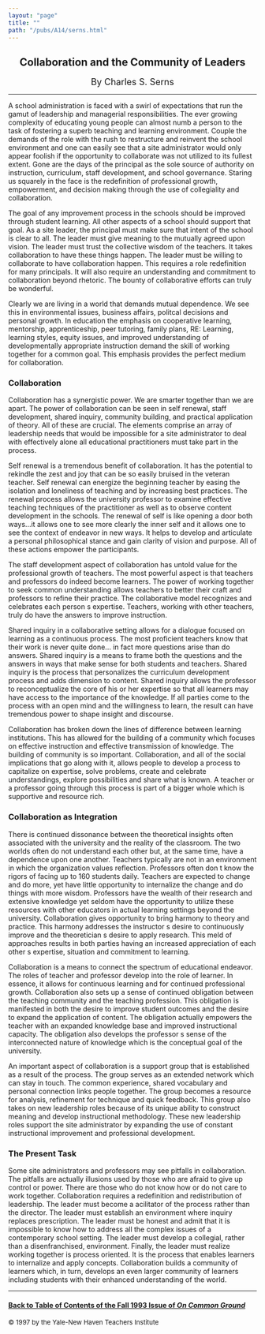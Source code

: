 ```yaml
---
layout: "page"
title: ""
path: "/pubs/A14/serns.html"
---
```

<main>
<center>
<h2>Collaboration and the Community of Leaders
</h2>
<p><font size="+1">By Charles S. Serns
</font>
</p></center>
<hr/>
A  school administration is faced with a swirl of expectations that run
the gamut of leadership and managerial responsibilities. The ever growing
complexity of educating young people can almost numb a person to the task
of fostering a superb teaching and learning environment. Couple the
demands of the role with the rush to restructure and reinvent the school
environment and one can easily see that a site administrator would only
appear foolish if the opportunity to collaborate was not utilized to its
fullest extent. Gone are the days of the principal as the sole source of
authority on instruction, curriculum, staff development, and school
governance. Staring us squarely in the face is the redefinition of
professional growth, empowerment, and decision making through the use of
collegiality and collaboration.
<p>
The goal of any improvement process in the schools should be
improved through student learning. All other aspects of a school should
support that goal. As a site leader, the principal must make sure that
intent of the school is clear to all. The leader must give meaning to the
mutually agreed upon vision. The leader must trust the collective wisdom
of the teachers. It takes collaboration to have these things happen. The
leader must be willing to collaborate to have collaboration happen. This
requires a role redefinition for many principals. It will also require an
understanding and commitment to collaboration beyond rhetoric. The bounty
of collaborative efforts can truly be wonderful. 
</p><p>
Clearly we are living in a world that demands mutual dependence.
We see this in environmental issues, business affairs, politcal decisions
and personal growth. In education the emphasis on cooperative learning,
mentorship, apprenticeship, peer tutoring, family plans, RE: Learning,
learning styles, equity issues, and improved understanding of
developmentally appropriate instruction demand the skill of working
together for a common goal. This emphasis provides the perfect medium for
collaboration.
</p><h3>Collaboration</h3>
Collaboration has a synergistic power. We are smarter together
than we are apart. The power of collaboration can be seen in self renewal,
staff development, shared inquiry, community building, and practical
application of theory. All of these are crucial. The elements comprise an
array of leadership needs that would be impossible for a site
administrator to deal with effectively alone all educational practitioners
must take part in the process.
<p>	Self renewal is a tremendous benefit of collaboration. It has the
potential to rekindle the zest and joy that can be so easily bruised in
the veteran teacher. Self renewal can energize the beginning teacher by
easing the isolation and loneliness of teaching and by increasing best
practices. The renewal process allows the university professor to examine
effective teaching techniques of the practitioner as well as to observe
content development in the schools. The renewal of self is like opening a
door both ways...it allows one to see more clearly the inner self and it
allows one to see the context of endeavor in new ways. It helps to develop
and articulate a personal philosophical stance and gain clarity of vision
and purpose. All of these actions empower the participants.
</p><p>	The staff development aspect of collaboration has untold value for
the professional growth of teachers. The most powerful aspect is that
teachers and professors do indeed become learners. The power of working
together to seek common understanding allows teachers to better their
craft and professors to refine their practice. The collaborative model
recognizes and celebrates each person s expertise. Teachers, working with
other teachers, truly do have the answers to improve instruction.
</p><p>	Shared inquiry in a collaborative setting allows for a dialogue
focused on learning as a continuous process. The most proficient teachers
know that their work is never quite done... in fact more questions arise
than do answers. Shared inquiry is a means to frame both the questions and
the answers in ways that make sense for both students and teachers. Shared
inquiry is the process that personalizes the curriculum development
process and adds dimension to content. Shared inquiry allows the professor
to reconceptualize the core of his or her expertise so that all learners
may have access to the importance of the knowledge. If all parties come to
the process with an open mind and the willingness to learn, the result can
have tremendous power to shape insight and discourse.
</p><p>	Collaboration has broken down the lines of difference between
learning institutions. This has allowed for the building of a community
which focuses on effective instruction and effective transmission of
knowledge. The building of community is so important. Collaboration, and
all of the social implications that go along with it, allows people to
develop a process to capitalize on expertise, solve problems, create and
celebrate understandings, explore possibilities and share what is known. A
teacher or a professor going through this process is part of a bigger
whole which is supportive and resource rich.
</p><h3>Collaboration as Integration</h3>
There is continued dissonance between the theoretical insights
often associated with the university and the reality of the classroom. The
two worlds often do not understand each other but, at the same time, have
a dependence upon one another. Teachers typically are not in an
environment in which the organization values reflection. Professors often
don t know the rigors of facing up to 160 students daily. Teachers are
expected to change and do more, yet have little opportunity to internalize
the change and do things with more wisdom. Professors have the wealth of
their research and extensive knowledge yet seldom have the opportunity to
utilize these resources with other educators in actual learning settings
beyond the university. Collaboration gives opportunity to bring harmony to
theory and practice. This harmony addresses the instructor s desire to
continuously improve and the theoretician s desire to apply research. This
meld of approaches results in both parties having an increased
appreciation of each other s expertise, situation and commitment to
learning.
<p>	Collaboration is a means to connect the spectrum of educational
endeavor. The roles of teacher and professor develop into the role of
learner. In essence, it allows for continuous learning and for continued
professional growth. Collaboration also sets up a sense of continued
obligation between the teaching community and the teaching profession.
This obligation is manifested in both the desire to improve student
outcomes and the desire to expand the application of content. The
obligation actually empowers the teacher with an expanded knowledge base
and improved instructional capacity. The obligation also develops the
professor s sense of the interconnected nature of knowledge which is the
conceptual goal of the university.
</p><p>	An important aspect of collaboration is a support group that is
established as a result of the process. The group serves as an extended
network which can stay in touch. The common experience, shared vocabulary
and personal connection links people together. The group becomes a
resource for analysis, refinement for technique and quick feedback. This
group also takes on new leadership roles because of its unique ability to
construct meaning and develop instructional methodology. These new
leadership roles support the site administrator by expanding the use of
constant instructional improvement and professional development.
</p><h3>The Present Task</h3>
Some site administrators and professors may see pitfalls in
collaboration. The pitfalls are actually illusions used by those who are
afraid to give up control or power. There are those who do not know how or
do not care to work together. Collaboration requires a redefinition and
redistribution of leadership. The leader must become a acilitator of the
process rather than the director. The leader must establish an environment
where inquiry replaces prescription. The leader must be honest and admit
that it is impossible to know how to address all the complex issues of a
contemporary school setting. The leader must develop a collegial, rather
than a disenfranchised, environment. Finally, the leader must realize
working together is process oriented. It is the process that enables
learners to internalize and apply concepts. Collaboration builds a
community of learners which, in turn, develops an even larger community of
learners including students with their enhanced understanding of the
world.
<hr/>
<h4><a href=".\">Back to
Table of Contents of the Fall 1993 Issue of <i>On Common
Ground</i></a>
</h4>
<font size="-1">© 1997 by the Yale-New Haven Teachers Institute
</font></main>